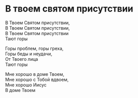 # В твоем святом присутствии
В Твоем Святом присутствии,  
В Твоем Святом присутствии,  
В Твоем Святом присутствии  
Тают горы  
  
Горы проблем, горы греха,  
Горы беды и неудачи,  
От Твоего лица  
Тают горы  
  
Мне хорошо в доме Твоем,  
Мне хорошо с Тобой вдвоем,  
Мне хорошо Иисус  
В доме Твоем  

